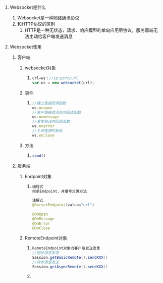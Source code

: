 1. Websocket是什么

   1. Websocket是一种网络通讯协议
   2. 和HTTP协议的区别
      1. HTTP是一种无状态，请求、响应模型的单向应用层协议，服务器端无法主动给客户端发送消息

2. Websocket使用

   1. 客户端

      1. websocket对象

         1. ```js
            url=ws：//ip:port/url
            var ws = new websocket(url);
            ```

      2. 事件

         1. ```js
            //建立连接回调函数
            ws.onopen
            //客户端接收消息时回调函数
            ws.onmessage
            //发生错误时回调函数
            ws.onerror
            //关闭连接时触发
            ws.onclose
            ```

      3. 方法

         1. ```js
            send()
            ```

   2. 服务端

      1. Endpoint对象

         1. ```java
            编程式
            继承Endpoint，并重写父类方法
                
            注解式
            @ServerEndpoint(value="url")
                
            @OnOpen
            @OnMessage
            @OnError
            @OnClose    
            ```

      2. RemoteEndpoint对象

         1. ```java
            RemoteEndpoint对象向客户端发送消息
            //同步消息发送
            Session.getBasicRemote().sendXXX()
            //异步消息发送
            Session.getAsyncRemote().sendXXX()
            ```

         2. 